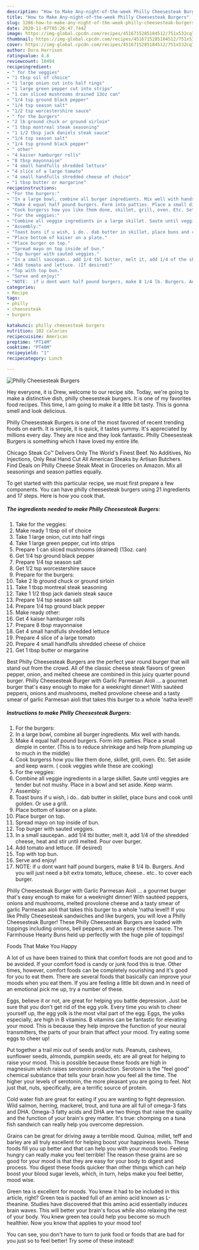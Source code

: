 ```yaml
---
description: "How to Make Any-night-of-the-week Philly Cheesesteak Burgers"
title: "How to Make Any-night-of-the-week Philly Cheesesteak Burgers"
slug: 1286-how-to-make-any-night-of-the-week-philly-cheesesteak-burgers
date: 2020-11-07T05:26:47.744Z
image: https://img-global.cpcdn.com/recipes/4516715285184512/751x532cq70/philly-cheesesteak-burgers-recipe-main-photo.jpg
thumbnail: https://img-global.cpcdn.com/recipes/4516715285184512/751x532cq70/philly-cheesesteak-burgers-recipe-main-photo.jpg
cover: https://img-global.cpcdn.com/recipes/4516715285184512/751x532cq70/philly-cheesesteak-burgers-recipe-main-photo.jpg
author: Dora Harrison
ratingvalue: 4.8
reviewcount: 10494
recipeingredient:
- " for the veggies"
- "1 tbsp oil of choice"
- "1 large onion cut into half rings"
- "1 large green pepper cut into strips"
- "1 can sliced mushrooms drained 13oz can"
- "1/4 tsp ground black pepper"
- "1/4 tsp season salt"
- "1/2 tsp worcestershire sauce"
- " for the burgers"
- "2 lb ground chuck or ground sirloin"
- "1 tbsp montreal steak seasoning"
- "1 1/2 tbsp jack daniels steak sauce"
- "1/4 tsp season salt"
- "1/4 tsp ground black pepper"
- " other"
- "4 kaiser hamburger rolls"
- "8 tbsp mayonnaise"
- "4 small handfulls shredded lettuce"
- "4 slice of a large tomato"
- "4 small handfulls shredded cheese of choice"
- "1 tbsp butter or margarine"
recipeinstructions:
- "For the burgers:"
- "In a large bowl, combine all burger ingredients. Mix well with hands."
- "Make 4 equal half pound burgers. Form into patties. Place a small dimple in center. (This is to reduce shrinkage and help from plumping up to much in the middle)"
- "Cook burgerss how you like them done, skillet, grill, oven. Etc. Set aside and keep warm. ( cook veggies while these are cooking)"
- "For the veggies:"
- "Combine all veggie ingredients in a large skillet. Saute until veggies are tender but not mushy. Place in a bowl and set aside. Keep warm."
- "Assembly:"
- "Toast buns if u wish, i do.. dab butter in skillet, place buns and cook until golden. Or use a grill."
- "Place bottom of kaiser on a plate."
- "Place burger on top."
- "Spread mayo on top inside of bun."
- "Top burger with sauted veggies."
- "In a small saucepan.. add 1/4 tbl butter, melt it, add 1/4 of the shredded cheese, heat and stir until melted. Pour over burger."
- "Add tomato and lettuce. (If desired)"
- "Top with top bun."
- "Serve and enjoy!"
- "NOTE:  if u dont want half pound burgers, make 8 1/4 lb. Burgers. And you will just need a bit extra tomato, lettuce, cheese.. etc.. to cover each burger."
categories:
- Recipe
tags:
- philly
- cheesesteak
- burgers

katakunci: philly cheesesteak burgers 
nutrition: 102 calories
recipecuisine: American
preptime: "PT14M"
cooktime: "PT40M"
recipeyield: "1"
recipecategory: Lunch

---
```



![Philly Cheesesteak Burgers](https://img-global.cpcdn.com/recipes/4516715285184512/751x532cq70/philly-cheesesteak-burgers-recipe-main-photo.jpg)

Hey everyone, it is Drew, welcome to our recipe site. Today, we're going to make a distinctive dish, philly cheesesteak burgers. It is one of my favorites food recipes. This time, I am going to make it a little bit tasty. This is gonna smell and look delicious.

Philly Cheesesteak Burgers is one of the most favored of recent trending foods on earth. It is simple, it is quick, it tastes yummy. It's appreciated by millions every day. They are nice and they look fantastic. Philly Cheesesteak Burgers is something which I have loved my entire life.

Chicago Steak Co™ Delivers Only The World&#39;s Finest Beef. No Additives, No Injections, Only Real Hand Cut All American Steaks by Artisan Butchers. Find Deals on Philly Cheese Steak Meat in Groceries on Amazon. Mix all seasonings and season patties equally.


To get started with this particular recipe, we must first prepare a few components. You can have philly cheesesteak burgers using 21 ingredients and 17 steps. Here is how you cook that.

<!--inarticleads1-->

##### The ingredients needed to make Philly Cheesesteak Burgers:

1. Take  for the veggies:
1. Make ready 1 tbsp oil of choice
1. Take 1 large onion, cut into half rings
1. Take 1 large green pepper, cut into strips
1. Prepare 1 can sliced mushrooms (drained) (13oz. can)
1. Get 1/4 tsp ground black pepper
1. Prepare 1/4 tsp season salt
1. Get 1/2 tsp worcestershire sauce
1. Prepare  for the burgers:
1. Take 2 lb ground chuck or ground sirloin
1. Take 1 tbsp montreal steak seasoning
1. Take 1 1/2 tbsp jack daniels steak sauce
1. Prepare 1/4 tsp season salt
1. Prepare 1/4 tsp ground black pepper
1. Make ready  other:
1. Get 4 kaiser hamburger rolls
1. Prepare 8 tbsp mayonnaise
1. Get 4 small handfulls shredded lettuce
1. Prepare 4 slice of a large tomato
1. Prepare 4 small handfulls shredded cheese of choice
1. Get 1 tbsp butter or margarine


Best Philly Cheesesteak Burgers are the perfect year round burger that will stand out from the crowd. All of the classic cheese steak flavors of green pepper, onion, and melted cheese are combined in this juicy quarter pound burger. Philly Cheesesteak Burger with Garlic Parmesan Aioli … a gourmet burger that&#39;s easy enough to make for a weeknight dinner! With sautéed peppers, onions and mushrooms, melted provolone cheese and a tasty smear of garlic Parmesan aioli that takes this burger to a whole &#39;natha level!! 

<!--inarticleads2-->

##### Instructions to make Philly Cheesesteak Burgers:

1. For the burgers:
1. In a large bowl, combine all burger ingredients. Mix well with hands.
1. Make 4 equal half pound burgers. Form into patties. Place a small dimple in center. (This is to reduce shrinkage and help from plumping up to much in the middle)
1. Cook burgerss how you like them done, skillet, grill, oven. Etc. Set aside and keep warm. ( cook veggies while these are cooking)
1. For the veggies:
1. Combine all veggie ingredients in a large skillet. Saute until veggies are tender but not mushy. Place in a bowl and set aside. Keep warm.
1. Assembly:
1. Toast buns if u wish, i do.. dab butter in skillet, place buns and cook until golden. Or use a grill.
1. Place bottom of kaiser on a plate.
1. Place burger on top.
1. Spread mayo on top inside of bun.
1. Top burger with sauted veggies.
1. In a small saucepan.. add 1/4 tbl butter, melt it, add 1/4 of the shredded cheese, heat and stir until melted. Pour over burger.
1. Add tomato and lettuce. (If desired)
1. Top with top bun.
1. Serve and enjoy!
1. NOTE:  if u dont want half pound burgers, make 8 1/4 lb. Burgers. And you will just need a bit extra tomato, lettuce, cheese.. etc.. to cover each burger.


Philly Cheesesteak Burger with Garlic Parmesan Aioli … a gourmet burger that&#39;s easy enough to make for a weeknight dinner! With sautéed peppers, onions and mushrooms, melted provolone cheese and a tasty smear of garlic Parmesan aioli that takes this burger to a whole &#39;natha level!! If you like Philly Cheesesteak sandwiches and like burgers, you will love a Philly Cheesesteak Burger! These Philly Cheesesteak Burgers are loaded with toppings including onions, bell peppers, and an easy cheese sauce. The Farmhouse Hearty Buns held up perfectly with the huge pile of toppings! 

Foods That Make You Happy


A lot of us have been trained to think that comfort foods are not good and to be avoided. If your comfort food is candy or junk food this is true. Other times, however, comfort foods can be completely nourishing and it's good for you to eat them. There are several foods that basically can improve your moods when you eat them. If you are feeling a little bit down and in need of an emotional pick me up, try a number of these.

Eggs, believe it or not, are great for helping you battle depression. Just be sure that you don't get rid of the egg yolk. Every time you wish to cheer yourself up, the egg yolk is the most vital part of the egg. Eggs, the yolks especially, are high in B vitamins. B vitamins can be fantastic for elevating your mood. This is because they help improve the function of your neural transmitters, the parts of your brain that affect your mood. Try eating some eggs to cheer up!

Put together a trail mix out of seeds and/or nuts. Peanuts, cashews, sunflower seeds, almonds, pumpkin seeds, etc are all great for helping to raise your mood. This is possible because these foods are high in magnesium which raises serotonin production. Serotonin is the "feel good" chemical substance that tells your brain how you feel all the time. The higher your levels of serotonin, the more pleasant you are going to feel. Not just that, nuts, specifically, are a terrific source of protein.

Cold water fish are great for eating if you are wanting to fight depression. Wild salmon, herring, mackerel, trout, and tuna are all full of omega-3 fats and DHA. Omega-3 fatty acids and DHA are two things that raise the quality and the function of your brain's grey matter. It's true: chomping on a tuna fish sandwich can really help you overcome depression. 

Grains can be great for driving away a terrible mood. Quinoa, millet, teff and barley are all truly excellent for helping boost your happiness levels. These foods fill you up better and that can help you with your moods too. Feeling hungry can really make you feel terrible! The reason these grains are so good for your mood is that they are easy for your body to digest and process. You digest these foods quicker than other things which can help boost your blood sugar levels, which, in turn, helps make you feel better, mood wise.

Green tea is excellent for moods. You knew it had to be included in this article, right? Green tea is packed full of an amino acid known as L-theanine. Studies have discovered that this amino acid essentially induces brain waves. This will better your brain's focus while also relaxing the rest of your body. You knew green tea could help you become so much healthier. Now you know that applies to your mood too!

You can see, you don't have to turn to junk food or foods that are bad for you just so to feel better! Try some of these instead!

